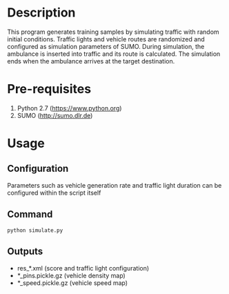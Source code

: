 # Description
This program generates training samples by simulating traffic with random initial conditions.
Traffic lights and vehicle routes are randomized and configured as simulation parameters of SUMO.
During simulation, the ambulance is inserted into traffic and its route is calculated. The simulation ends when the ambulance arrives at the target destination.

# Pre-requisites
1. Python 2.7 (https://www.python.org)
2. SUMO (http://sumo.dlr.de)

# Usage
## Configuration
Parameters such as vehicle generation rate and traffic light duration can be configured within the script itself
## Command
    python simulate.py
## Outputs
* res_*.xml (score and traffic light configuration)
* *_pins.pickle.gz (vehicle density map)
* *_speed.pickle.gz (vehicle speed map)